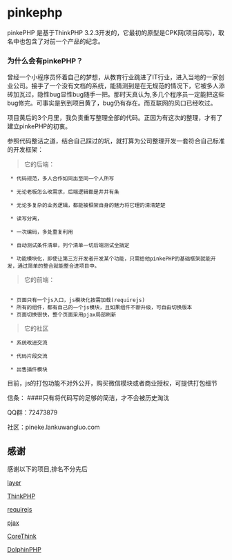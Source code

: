 # pinkephp
pinkePHP 是基于ThinkPHP 3.2.3开发的，它最初的原型是CPK网(项目简写)，取名中也包含了对前一个产品的纪念。

### 为什么会有pinkePHP？
曾经一个小程序员怀着自己的梦想，从教育行业跳进了IT行业，进入当地的一家创业公司。接手了一个没有文档的系统，能猜测到是在无规范的情况下，它被多人添砖加瓦过，隐性bug显性bug随手一把。那时天真认为,多几个程序员一定能把这些bug修完。可事实是到到项目黄了，bug仍有存在。而互联网的风口已经吹过。

项目黄后的3个月里，我负责重写整理全部的代码。正因为有这次的整理，才有了建立pinkePHP的初衷。

参照代码整洁之道，结合自己踩过的坑，就打算为公司整理开发一套符合自己标准的开发框架：

> 它的后端：
~~~
 * 代码规范，多人合作如同出至同一个人所写

 * 无论老板怎么改需求，后端逻辑都是井井有条

 * 无论多复杂的业务逻辑，都能被框架自身的魅力将它理的清清楚楚

 * 读写分离，
 
 * 一次编码，多处重复利用

 * 自动测试条件清单，列个清单一切后端测试全搞定
 
 * 功能模块化，即使让第三方开发者开发某个功能，只需给他pinkePHP的基础框架就能开发，通过简单的整合就能整合进项目中。
 ~~~

>它的前端：
~~~

 * 页面只有一个js入口，js模块化按需加载(requirejs)
 * 所有的组件，都有自己的一个js模块，且如果组件不断升级，可自由切换版本
 * 页面切换很快，整个页面采用pjax局部刷新
 ~~~


>它的社区
~~~
 * 系统改进交流 

 * 代码片段交流
 
 * 出售插件模块
~~~


目前，js的打包功能不对外公开，购买微信模块或者商业授权，可提供打包细节


信条：
####只有将代码写的足够的简洁，才不会被历史淘汰


QQ群：72473879

社区：pineke.lankuwangluo.com

## 感谢
感谢以下的项目,排名不分先后

[layer](https://github.com/sentsin/layer)

[ThinkPHP](https://github.com/top-think/thinkphp)

[requirejs](https://github.com/requirejs/requirejs)

[pjax](https://github.com/defunkt/jquery-pjax)

[CoreThink](https://github.com/ijry/corethink)

[DolphinPHP](https://github.com/caiweiming/DolphinPHP)






